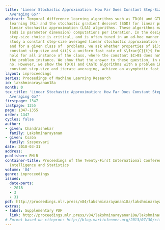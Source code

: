 ```yaml
---
title: 'Linear Stochastic Approximation: How Far Does Constant Step-Size and Iterate
  Averaging Go?'
abstract: Temporal difference learning algorithms such as TD(0) and GTD in reinforcement
  learning (RL) and the stochastic gradient descent (SGD) for linear prediction are
  linear stochastic approximation (LSA) algorithms. These algorithms make only $O(d)$
  ($d$ is parameter dimension) computations per iteration. In the design of LSA algorithms,
  step-size choice is critical, and is often tuned in an ad-hoc manner. In this paper,  we
  study a constant step-size averaged linear stochastic approximation (CALSA) algorithm,
  and for a given class of  problems, we ask whether properties of $i)$ a universal
  constant step-size and $ii)$ a uniform fast rate of $\frac{C}{t}$ for the mean square-error
  hold for all instance of the class, where the constant $C>0$ does not depend on
  the problem instance. We show that the answer to these question, in general, is
  no. However, we show the TD(0) and CAGTD algorithms with a problem independent universal
  constant step-size and iterate averaging, achieve an asymptotic fast rate of $O(\frac{1}{t})$.
layout: inproceedings
series: Proceedings of Machine Learning Research
id: lakshminarayanan18a
month: 0
tex_title: 'Linear Stochastic Approximation: How Far Does Constant Step-Size and Iterate
  Averaging Go?'
firstpage: 1347
lastpage: 1355
page: 1347-1355
order: 1347
cycles: false
author:
- given: Chandrashekar
  family: Lakshminarayanan
- given: Csaba
  family: Szepesvari
date: 2018-03-31
address: 
publisher: PMLR
container-title: Proceedings of the Twenty-First International Conference on Artficial
  Intelligence and Statistics
volume: '84'
genre: inproceedings
issued:
  date-parts:
  - 2018
  - 3
  - 31
pdf: http://proceedings.mlr.press/v84/lakshminarayanan18a/lakshminarayanan18a.pdf
extras:
- label: Supplementary PDF
  link: http://proceedings.mlr.press/v84/lakshminarayanan18a/lakshminarayanan18a-supp.pdf
# Format based on citeproc: http://blog.martinfenner.org/2013/07/30/citeproc-yaml-for-bibliographies/
---
```

